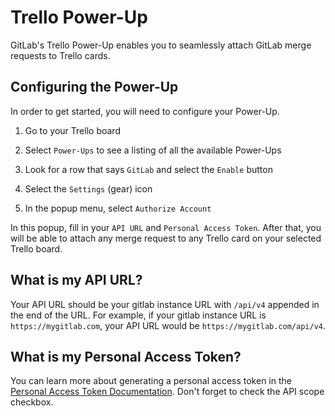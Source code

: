 # Trello Power-Up

GitLab's Trello Power-Up enables you to seamlessly attach GitLab merge requests to Trello cards.

## Configuring the Power-Up

In order to get started, you will need to configure your Power-Up.

1. Go to your Trello board

1. Select `Power-Ups` to see a listing of all the available Power-Ups

1. Look for a row that says `GitLab` and select the `Enable` button

1. Select the `Settings` (gear) icon

1. In the popup menu, select `Authorize Account`

In this popup, fill in your `API URL` and `Personal Access Token`. After that, you will be able to attach any merge request to any Trello card on your selected Trello board.

## What is my API URL?

Your API URL should be your gitlab instance URL with `/api/v4` appended in the end of the URL.
For example, if your gitlab instance URL is `https://mygitlab.com`, your API URL would be `https://mygitlab.com/api/v4`.

## What is my Personal Access Token?

You can learn more about generating a personal access token in the [Personal Access Token Documentation][personal-access-token-documentation]. Don't forget to check the API scope checkbox.

[personal-access-token-documentation]: ../user/profile/personal_access_tokens.html
